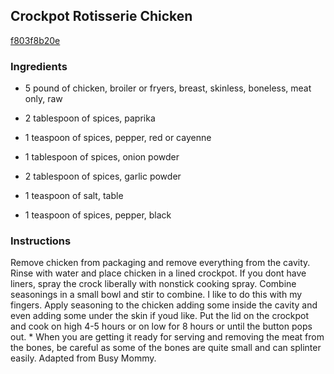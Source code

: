 ## Crockpot Rotisserie Chicken

[f803f8b20e](http://tastykitchen.com/recipes/main-courses/crockpot-rotisserie-chicken/)

### Ingredients

 - 5 pound of chicken, broiler or fryers, breast, skinless, boneless, meat only, raw

 - 2 tablespoon of spices, paprika

 - 1 teaspoon of spices, pepper, red or cayenne

 - 1 tablespoon of spices, onion powder

 - 2 tablespoon of spices, garlic powder

 - 1 teaspoon of salt, table

 - 1 teaspoon of spices, pepper, black

### Instructions

Remove chicken from packaging and remove everything from the cavity. Rinse with water and place chicken in a lined crockpot. If you dont have liners, spray the crock liberally with nonstick cooking spray. Combine seasonings in a small bowl and stir to combine. I like to do this with my fingers. Apply seasoning to the chicken adding some inside the cavity and even adding some under the skin if youd like. Put the lid on the crockpot and cook on high 4-5 hours or on low for 8 hours or until the button pops out. * When you are getting it ready for serving and removing the meat from the bones, be careful as some of the bones are quite small and can splinter easily. Adapted from Busy Mommy.